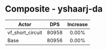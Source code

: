 # Composite - yshaarj-da
| Actor | DPS | Increase |
|---|:---:|:---:|
|vf_short_circuit|80958|0.00%|
|Base|80956|0.00%|
